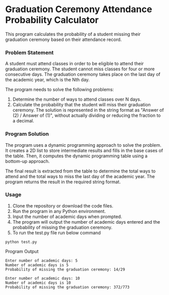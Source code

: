 # Graduation Ceremony Attendance Probability Calculator
This program calculates the probability of a student missing their graduation ceremony based on their attendance record.

### Problem Statement
A student must attend classes in order to be eligible to attend their graduation ceremony. The student cannot miss classes for four or more consecutive days. The graduation ceremony takes place on the last day of the academic year, which is the Nth day.

The program needs to solve the following problems:

1. Determine the number of ways to attend classes over N days.
2. Calculate the probability that the student will miss their graduation ceremony.
The solution is represented in the string format as "Answer of (2) / Answer of (1)", without actually dividing or reducing the fraction to a decimal.

### Program Solution
The program uses a dynamic programming approach to solve the problem. It creates a 2D list to store intermediate results and fills in the base cases of the table. Then, it computes the dynamic programming table using a bottom-up approach.

The final result is extracted from the table to determine the total ways to attend and the total ways to miss the last day of the academic year. The program returns the result in the required string format.

### Usage
1. Clone the repository or download the code files.
2. Run the program in any Python environment.
3. Input the number of academic days when prompted.
4. The program will output the number of academic days entered and the probability of missing the graduation ceremony.
5. To run the test.py file run below command

```shell
python test.py
```

Program Output
```
Enter number of academic days: 5
Number of academic days is 5
Probability of missing the graduation ceremony: 14/29
```

```
Enter number of academic days: 10
Number of academic days is 10
Probability of missing the graduation ceremony: 372/773
```